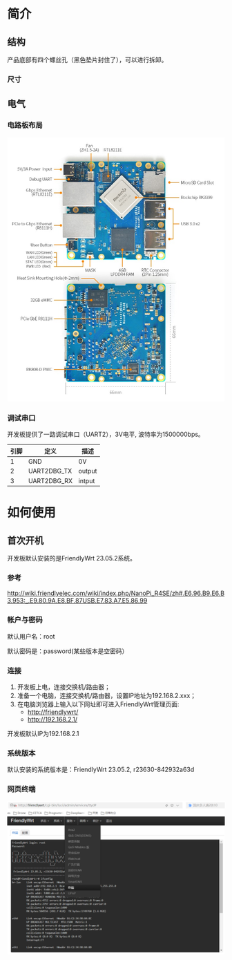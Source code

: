 # 简介

## 结构

产品底部有四个螺丝孔（黑色垫片封住了），可以进行拆卸。

### 尺寸



## 电气

### 电路板布局

![NanoPi_R4SE_Layout](imgs/NanoPi_R4SE_Layout.jpg)

### 调试串口

开发板提供了一路调试串口（UART2），3V电平, 波特率为1500000bps。

| 引脚 | 定义        | 描述   |
| ---- | ----------- | ------ |
| 1    | GND         | 0V     |
| 2    | UART2DBG_TX | output |
| 3    | UART2DBG_RX | intput |



# 如何使用

## 首次开机

开发板默认安装的是FriendlyWrt 23.05.2系统。

### 参考

http://wiki.friendlyelec.com/wiki/index.php/NanoPi_R4SE/zh#.E6.96.B9.E6.B3.953:_.E9.80.9A.E8.BF.87USB.E7.83.A7.E5.86.99

### 帐户与密码

默认用户名：root

默认密码是：password(某些版本是空密码）

### 连接

1. 开发板上电，连接交换机/路由器；
2. 准备一个电脑，连接交换机/路由器，设置IP地址为192.168.2.xxx；
3. 在电脑浏览器上输入以下网址即可进入FriendlyWrt管理页面:
   - [http://friendlywrt/](http://friendlywrt/)
   - http://192.168.2.1/

开发板默认IP为192.168.2.1

### 系统版本

默认安装的系统版本是：FriendlyWrt 23.05.2, r23630-842932a63d

### 网页终端

![image-20240930092157998](imgs/image-20240930092157998.png)